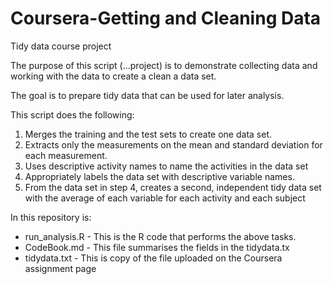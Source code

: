 # Coursera-Getting and Cleaning Data

Tidy data course project

The purpose of this script (...project) is to demonstrate collecting data and working with the data to create a clean a data set. 

The goal is to prepare tidy data that can be used for later analysis.

This script does the following:
1. Merges the training and the test sets to create one data set.
2. Extracts only the measurements on the mean and standard deviation for each measurement. 
3. Uses descriptive activity names to name the activities in the data set
4. Appropriately labels the data set with descriptive variable names.
5. From the data set in step 4, creates a second, independent tidy data set with the average of each variable for each activity and each subject

In this repository is:
- run_analysis.R - This is the R code that performs the above tasks.
- CodeBook.md - This file summarises the fields in the tidydata.tx
- tidydata.txt - This is copy of the file uploaded on the Coursera assignment page
